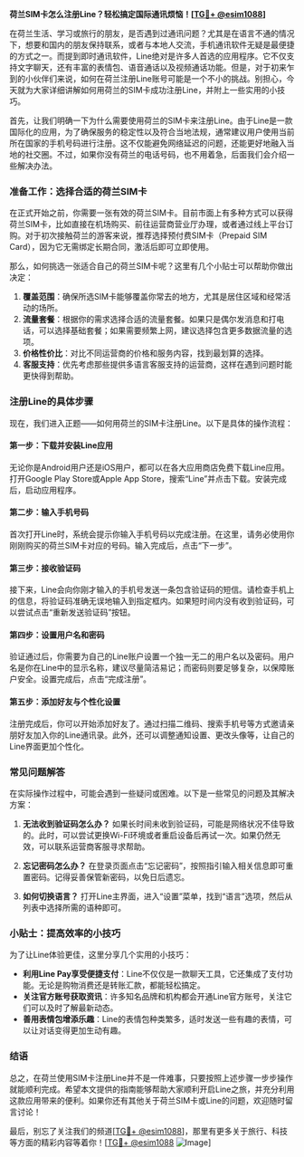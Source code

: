 **荷兰SIM卡怎么注册Line？轻松搞定国际通讯烦恼！[[TG💪+ @esim1088](https://t.me/s/esim1088)]**

在荷兰生活、学习或旅行的朋友，是否遇到过通讯问题？尤其是在语言不通的情况下，想要和国内的朋友保持联系，或者与本地人交流，手机通讯软件无疑是最便捷的方式之一。而提到即时通讯软件，Line绝对是许多人首选的应用程序。它不仅支持文字聊天，还有丰富的表情包、语音通话以及视频通话功能。但是，对于初来乍到的小伙伴们来说，如何在荷兰注册Line账号可能是一个不小的挑战。别担心，今天就为大家详细讲解如何用荷兰的SIM卡成功注册Line，并附上一些实用的小技巧。

首先，让我们明确一下为什么需要使用荷兰的SIM卡来注册Line。由于Line是一款国际化的应用，为了确保服务的稳定性以及符合当地法规，通常建议用户使用当前所在国家的手机号码进行注册。这不仅能避免网络延迟的问题，还能更好地融入当地的社交圈。不过，如果你没有荷兰的电话号码，也不用着急，后面我们会介绍一些解决办法。

### 准备工作：选择合适的荷兰SIM卡

在正式开始之前，你需要一张有效的荷兰SIM卡。目前市面上有多种方式可以获得荷兰SIM卡，比如直接在机场购买、前往运营商营业厅办理，或者通过线上平台订购。对于初次接触荷兰的游客来说，推荐选择预付费SIM卡（Prepaid SIM Card），因为它无需绑定长期合同，激活后即可立即使用。

那么，如何挑选一张适合自己的荷兰SIM卡呢？这里有几个小贴士可以帮助你做出决定：

1. **覆盖范围**：确保所选SIM卡能够覆盖你常去的地方，尤其是居住区域和经常活动的场所。
2. **流量套餐**：根据你的需求选择合适的流量套餐。如果只是偶尔发消息和打电话，可以选择基础套餐；如果需要频繁上网，建议选择包含更多数据流量的选项。
3. **价格性价比**：对比不同运营商的价格和服务内容，找到最划算的选择。
4. **客服支持**：优先考虑那些提供多语言客服支持的运营商，这样在遇到问题时能更快得到帮助。

### 注册Line的具体步骤

现在，我们进入正题——如何用荷兰的SIM卡注册Line。以下是具体的操作流程：

#### 第一步：下载并安装Line应用

无论你是Android用户还是iOS用户，都可以在各大应用商店免费下载Line应用。打开Google Play Store或Apple App Store，搜索“Line”并点击下载。安装完成后，启动应用程序。

#### 第二步：输入手机号码

首次打开Line时，系统会提示你输入手机号码以完成注册。在这里，请务必使用你刚刚购买的荷兰SIM卡对应的号码。输入完成后，点击“下一步”。

#### 第三步：接收验证码

接下来，Line会向你刚才输入的手机号发送一条包含验证码的短信。请检查手机上的信息，将验证码准确无误地输入到指定框内。如果短时间内没有收到验证码，可以尝试点击“重新发送验证码”按钮。

#### 第四步：设置用户名和密码

验证通过后，你需要为自己的Line账户设置一个独一无二的用户名以及密码。用户名是你在Line中的显示名称，建议尽量简洁易记；而密码则要足够复杂，以保障账户安全。设置完成后，点击“完成注册”。

#### 第五步：添加好友与个性化设置

注册完成后，你可以开始添加好友了。通过扫描二维码、搜索手机号等方式邀请亲朋好友加入你的Line通讯录。此外，还可以调整通知设置、更改头像等，让自己的Line界面更加个性化。

### 常见问题解答

在实际操作过程中，可能会遇到一些疑问或困难。以下是一些常见的问题及其解决方案：

1. **无法收到验证码怎么办？**
   如果长时间未收到验证码，可能是网络状况不佳导致的。此时，可以尝试更换Wi-Fi环境或者重启设备后再试一次。如果仍然无效，可以联系运营商客服寻求帮助。

2. **忘记密码怎么办？**
   在登录页面点击“忘记密码”，按照指引输入相关信息即可重置密码。记得妥善保管新密码，以免日后遗忘。

3. **如何切换语言？**
   打开Line主界面，进入“设置”菜单，找到“语言”选项，然后从列表中选择所需的语种即可。

### 小贴士：提高效率的小技巧

为了让Line体验更佳，这里分享几个实用的小技巧：

- **利用Line Pay享受便捷支付**：Line不仅仅是一款聊天工具，它还集成了支付功能。无论是购物消费还是转账汇款，都能轻松搞定。
- **关注官方账号获取资讯**：许多知名品牌和机构都会开通Line官方账号，关注它们可以及时了解最新动态。
- **善用表情包增添乐趣**：Line的表情包种类繁多，适时发送一些有趣的表情，可以让对话变得更加生动有趣。

### 结语

总之，在荷兰使用SIM卡注册Line并不是一件难事，只要按照上述步骤一步步操作就能顺利完成。希望本文提供的指南能够帮助大家顺利开启Line之旅，并充分利用这款应用带来的便利。如果你还有其他关于荷兰SIM卡或Line的问题，欢迎随时留言讨论！

最后，别忘了关注我们的频道[[TG💪+ @esim1088](https://t.me/s/esim1088)]，那里有更多关于旅行、科技等方面的精彩内容等着你！[[TG💪+ @esim1088](https://t.me/s/esim1088) ![Image](https://i.postimg.cc/4NQfJmqS/Snipaste-2025-05-13-00-14-12.png)]